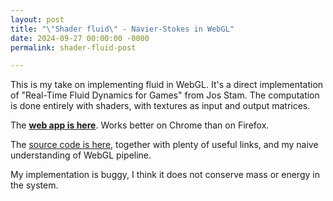 ```yaml
---
layout: post
title: "\"Shader fluid\" - Navier-Stokes in WebGL"
date: 2024-09-27 00:00:00 -0000
permalink: shader-fluid-post

---
```


This is my take on implementing fluid in WebGL. It's a direct implementation of
"Real-Time Fluid Dynamics for Games" from Jos Stam. The computation is done
entirely with shaders, with textures as input and output matrices.

The [**web app is here**][ref_app]. Works better on Chrome than on Firefox.

The [source code is here][ref_code], together with plenty of useful links, and
my naive understanding of WebGL pipeline.


My implementation is buggy, I think it does not conserve mass or energy in the
system.

[ref_code]:https://github.com/jakub-m/navier-stokes-webgl-shaders
[ref_app]:https://jakub-m.github.io/shader-fluid-app


